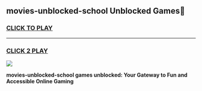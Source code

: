 
## movies-unblocked-school Unblocked Games👋
<h3>
<a href="https://news.freeplayer.one?title=movies-unblocked-school&ref=16F">CLICK TO PLAY</a></h3>
<hr>

<h3>
<a href="https://news.freeplayer.one?title=movies-unblocked-school&ref=16F">CLICK 2 PLAY</a>
  
</h3>

<a href="https://news.freeplayer.one?title=movies-unblocked-school&ref=16F/"><img src="https://clearcache.store/games.png"></a>


**movies-unblocked-school games unblocked: Your Gateway to Fun and Accessible Online Gaming**
